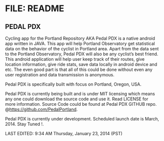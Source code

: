 FILE: README
============

PEDAL PDX
--------------


Cycling app for the Portland Repository AKA Pedal PDX is a native android app written in JAVA. This app will help Portland Observatory get statistical data on the behavior of the cyclist in Portland area. Apart from the data sent to the Portland Observatory, Pedal PDX will also be any cyclist’s best friend. This android application will help user keep track of their routes, give location information, give ride stats, save data locally in android device and etc. The even good part is that all of this could be done without even any user registration and data transmission is anonymous. 

Pedal PDX is specifically built with focus on Portland, Oregon, USA. 

Pedal PDX is currently being built and is under MIT licensing which means any one could download the source code and use it. Read LICENSE for more information. Source Code could be found at Pedal PDX GITHUB repo. @https://github.com/PedalPortland. 

Pedal PDX is currently under development. Scheduled launch date is March, 2014. Stay Tuned !.   


LAST EDITED: 9:34 AM Thursday, January 23, 2014 (PST)
